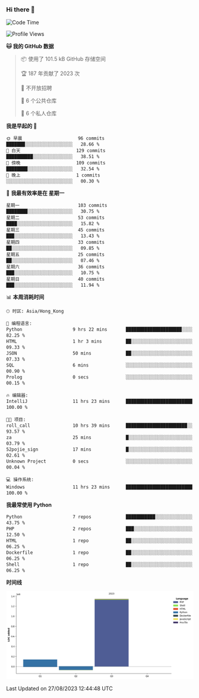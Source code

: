 ### Hi there 👋

<!--
**Mrzqd/Mrzqd** is a ✨ _special_ ✨ repository because its `README.md` (this file) appears on your GitHub profile.

Here are some ideas to get you started:

- 🔭 I’m currently working on ...
- 🌱 I’m currently learning ...
- 👯 I’m looking to collaborate on ...
- 🤔 I’m looking for help with ...
- 💬 Ask me about ...
- 📫 How to reach me: ...
- 😄 Pronouns: ...
- ⚡ Fun fact: ...
-->
<!--START_SECTION:waka-->
![Code Time](http://img.shields.io/badge/Code%20Time-142%20hrs%2044%20mins-blue)

![Profile Views](http://img.shields.io/badge/%E4%B8%AA%E4%BA%BA%E8%B5%84%E6%96%99%E8%A7%82%E7%9C%8B%E6%AC%A1%E6%95%B0-9-blue)

**🐱 我的 GitHub 数据** 

> 📦  使用了 101.5 kB GitHub 存储空间 
 > 
> 🏆 187 年贡献了 2023 次
 > 
> 🚫 不开放招聘
 > 
> 📜 6 个公共仓库 
 > 
> 🔑 6 个私人仓库 
 > 
**我是早起的 🐤** 

```text
🌞 早晨                     96 commits          ███████░░░░░░░░░░░░░░░░░░   28.66 % 
🌆 白天                     129 commits         ██████████░░░░░░░░░░░░░░░   38.51 % 
🌃 傍晚                     109 commits         ████████░░░░░░░░░░░░░░░░░   32.54 % 
🌙 晚上                     1 commits           ░░░░░░░░░░░░░░░░░░░░░░░░░   00.30 % 
```
📅 **我最有效率是在 星期一** 

```text
星期一                      103 commits         ████████░░░░░░░░░░░░░░░░░   30.75 % 
星期二                      53 commits          ████░░░░░░░░░░░░░░░░░░░░░   15.82 % 
星期三                      45 commits          ███░░░░░░░░░░░░░░░░░░░░░░   13.43 % 
星期四                      33 commits          ██░░░░░░░░░░░░░░░░░░░░░░░   09.85 % 
星期五                      25 commits          ██░░░░░░░░░░░░░░░░░░░░░░░   07.46 % 
星期六                      36 commits          ███░░░░░░░░░░░░░░░░░░░░░░   10.75 % 
星期日                      40 commits          ███░░░░░░░░░░░░░░░░░░░░░░   11.94 % 
```


📊 **本周消耗时间** 

```text
🕑︎ 时区: Asia/Hong_Kong

💬 编程语言: 
Python                   9 hrs 22 mins       █████████████████████░░░░   82.25 % 
HTML                     1 hr 3 mins         ██░░░░░░░░░░░░░░░░░░░░░░░   09.33 % 
JSON                     50 mins             ██░░░░░░░░░░░░░░░░░░░░░░░   07.33 % 
SQL                      6 mins              ░░░░░░░░░░░░░░░░░░░░░░░░░   00.90 % 
Prolog                   0 secs              ░░░░░░░░░░░░░░░░░░░░░░░░░   00.15 % 

🔥 编辑器: 
IntelliJ                 11 hrs 23 mins      █████████████████████████   100.00 % 

🐱‍💻 项目: 
roll_call                10 hrs 39 mins      ███████████████████████░░   93.57 % 
za                       25 mins             █░░░░░░░░░░░░░░░░░░░░░░░░   03.79 % 
52pojie_sign             17 mins             █░░░░░░░░░░░░░░░░░░░░░░░░   02.61 % 
Unknown Project          0 secs              ░░░░░░░░░░░░░░░░░░░░░░░░░   00.04 % 

💻 操作系统: 
Windows                  11 hrs 23 mins      █████████████████████████   100.00 % 
```

**我最常使用 Python** 

```text
Python                   7 repos             ███████████░░░░░░░░░░░░░░   43.75 % 
PHP                      2 repos             ███░░░░░░░░░░░░░░░░░░░░░░   12.50 % 
HTML                     1 repo              ██░░░░░░░░░░░░░░░░░░░░░░░   06.25 % 
Dockerfile               1 repo              ██░░░░░░░░░░░░░░░░░░░░░░░   06.25 % 
Shell                    1 repo              ██░░░░░░░░░░░░░░░░░░░░░░░   06.25 % 
```



**时间线**

![Lines of Code chart](https://raw.githubusercontent.com/Mrzqd/Mrzqd/main/assets/bar_graph.png)


 Last Updated on 27/08/2023 12:44:48 UTC
<!--END_SECTION:waka-->
